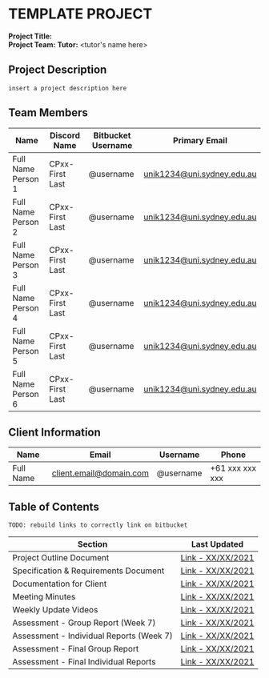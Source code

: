 # TEMPLATE PROJECT

**Project Title:**  <project title>  
**Project Team:** <team code and description>
**Tutor:** <tutor's name here>

## Project Description

`insert a project description here`

## Team Members

| Name | Discord Name | Bitbucket Username | Primary Email |
|--|--|--|--|
| Full Name Person 1 | CPxx-First Last | @username | unik1234@uni.sydney.edu.au |
| Full Name Person 2 | CPxx-First Last | @username | unik1234@uni.sydney.edu.au |
| Full Name Person 3 | CPxx-First Last | @username | unik1234@uni.sydney.edu.au |
| Full Name Person 4 | CPxx-First Last | @username | unik1234@uni.sydney.edu.au |
| Full Name Person 5 | CPxx-First Last | @username | unik1234@uni.sydney.edu.au |
| Full Name Person 6 | CPxx-First Last | @username | unik1234@uni.sydney.edu.au |

## Client Information

| Name | Email | Username | Phone |
|--|--|--|--|
| Full Name | client.email@domain.com | @username | +61 xxx xxx xxx |

## Table of Contents

`TODO: rebuild links to correctly link on bitbucket`

| Section | Last Updated |
|--|--|
| Project Outline Document | [Link - XX/XX/2021 ]() |
| Specification & Requirements Document | [Link - XX/XX/2021 ]() |
| Documentation for Client | [Link - XX/XX/2021 ]() |
| Meeting Minutes | [Link - XX/XX/2021 ]() |
| Weekly Update Videos | [Link - XX/XX/2021 ]() |
| Assessment - Group Report (Week 7) | [Link - XX/XX/2021 ]() |
| Assessment - Individual Reports (Week 7) | [Link - XX/XX/2021 ]() |
| Assessment - Final Group Report | [Link - XX/XX/2021 ]() |
| Assessment - Final Individual Reports | [Link - XX/XX/2021 ]() |


